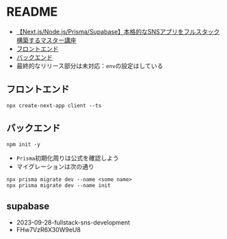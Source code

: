# README

- [【Next.js/Node.js/Prisma/Supabase】本格的なSNSアプリをフルスタック構築するマスター講座](https://www.udemy.com/course/fullstack-sns-development/)
- [フロントエンド](https://github.com/Shin-sibainu/udemy-sns-client)
- [バックエンド](https://github.com/Shin-sibainu/udemy-sns-api)
- 最終的なリリース部分は未対応：`env`の設定はしている

## フロントエンド

```shell
npx create-next-app client --ts
```

## バックエンド

```shell
npm init -y
```

- `Prisma`初期化周りは公式を確認しよう
- マイグレーションは次の通り

```shell
npx prisma migrate dev --name <some name>
npx prisma migrate dev --name init
```

## supabase

- 2023-09-28-fullstack-sns-development
- FHw7VzR6X30W9eU8
